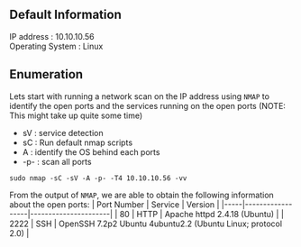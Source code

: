 ## Default Information
IP address : 10.10.10.56\
Operating System : Linux

## Enumeration
Lets start with running a network scan on the IP address using ```NMAP``` to identify the open ports and the services running on the open ports (NOTE: This might take up quite some time)
* sV : service detection
* sC : Run default nmap scripts
* A : identify the OS behind each ports
* -p- : scan all ports
```code 
sudo nmap -sC -sV -A -p- -T4 10.10.10.56 -vv
```

From the output of ```NMAP```, we are able to obtain the following information about the open ports:
| Port Number | Service | Version |
|-----|------------------|----------------------|
| 80	| HTTP | Apache httpd 2.4.18 (Ubuntu) |
| 2222	| SSH | OpenSSH 7.2p2 Ubuntu 4ubuntu2.2 (Ubuntu Linux; protocol 2.0) |
